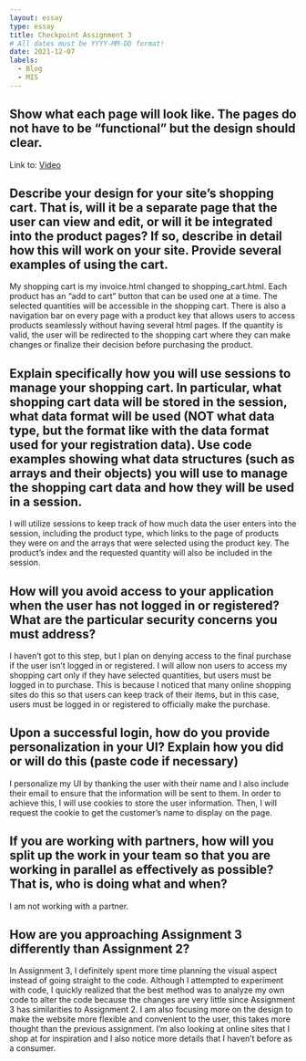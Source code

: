 ```yaml
---
layout: essay
type: essay
title: Checkpoint Assignment 3
# All dates must be YYYY-MM-DD format!
date: 2021-12-07
labels:
  - Blog
  - MIS
---
```


## Show what each page will look like. The pages do not have to be “functional” but the design should clear. 

Link to: [Video](https://youtu.be/8tA7LB3W0Fc)

## Describe your design for your site’s shopping cart. That is, will it be a separate page that the user can view and edit, or will it be integrated into the product pages? If so, describe in detail how this will work on your site. Provide several examples of using the cart.

My shopping cart is my invoice.html changed to shopping_cart.html. Each product has an “add to cart” button that can be used one at a time. The selected quantities will be accessible in the shopping cart. There is also a navigation bar on every page with a product key that allows users to access products seamlessly without having several html pages. If the quantity is valid, the user will be redirected to the shopping cart where they can make changes or finalize their decision before purchasing the product.

## Explain specifically how you will use sessions to manage your shopping cart. In particular, what shopping cart data will be stored in the session, what data format will be used (NOT what data type, but the format like with the data format used for your registration data). Use code examples showing what data structures (such as arrays and their objects) you will use to manage the shopping cart data and how they will be used in a session.

I will utilize sessions to keep track of how much data the user enters into the session, including the product type, which links to the page of products they were on and the arrays that were selected using the product key. The product’s index and the requested quantity will also be included in the session. 

##  How will you avoid access to your application when the user has not logged in or registered? What are the particular security concerns you must address?

I haven’t got to this step, but I plan on denying access to the final purchase if the user isn’t logged in or registered. I will allow non users to access my shopping cart only if they have selected quantities, but users must be logged in to purchase. This is because I noticed that many online shopping sites do this so that users can keep track of their items, but in this case, users must be logged in or registered to officially make the purchase.

## Upon a successful login, how do you provide personalization in your UI? Explain how you did or will do this (paste code if necessary)

I personalize my UI by thanking the user with their name and I also include their email to ensure that the information will be sent to them. In order to achieve this, I will use cookies to store the user information. Then, I will request the cookie to get the customer’s name to display on the page.

## If you are working with partners, how will you split up the work in your team so that you are working in parallel as effectively as possible? That is, who is doing what and when?

I am not working with a partner.

## How are you approaching Assignment 3 differently than Assignment 2?

In Assignment 3, I definitely spent more time planning the visual aspect instead of going straight to the code. Although I attempted to experiment with code, I quickly realized that the best method was to analyze my own code to alter the code because the changes are very little since Assignment 3 has similarities to Assignment 2. I am also focusing more on the design to make the website more flexible and convenient to the user, this takes more thought than the previous assignment. I’m also looking at online sites that I shop at for inspiration and I also notice more details that I haven’t before as a consumer.
